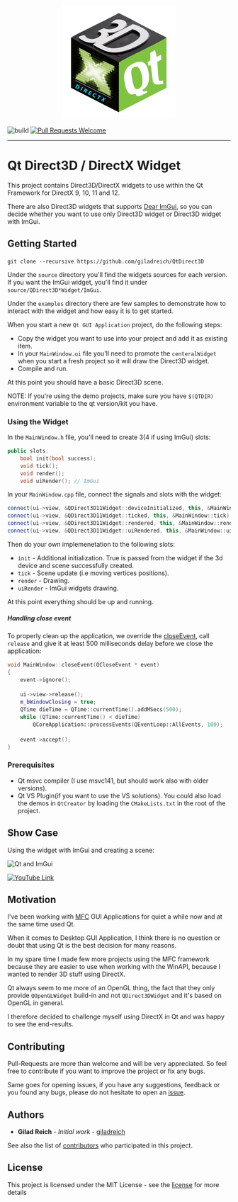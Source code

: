 
<p align="center"><img src="/media/qt_dx_cube.png" width=256 height=256></p>

![build](https://github.com/giladreich/QtDirect3D/workflows/build/badge.svg) [![Pull Requests Welcome](https://img.shields.io/badge/PRs-welcome-brightgreen.svg)](http://makeapullrequest.com)

---

# Qt Direct3D / DirectX Widget

This project contains Direct3D/DirectX widgets to use within the Qt Framework for DirectX 9, 10, 11 and 12.

There are also Direct3D widgets that supports [Dear ImGui](https://github.com/ocornut/imgui), so you can decide whether you want to use only Direct3D widget or Direct3D widget with ImGui.


## Getting Started

`git clone --recursive https://github.com/giladreich/QtDirect3D`

Under the `source` directory you'll find the widgets sources for each version. If you want the ImGui widget, you'll find it under `source/QDirect3D*Widget/ImGui`.

Under the `examples` directory there are few samples to demonstrate how to interact with the widget and how easy it is to get started.

When you start a new `Qt GUI Application` project, do the following steps:

* Copy the widget you want to use into your project and add it as existing item.
* In your `MainWindow.ui` file you'll need to promote the `centeralWidget` when you start a fresh project so it will draw the Direct3D widget.
* Compile and run. 

At this point you should have a basic Direct3D scene.

NOTE: If you're using the demo projects, make sure you have `$(QTDIR)` environment variable to the qt version/kit you have.

### Using the Widget

In the `MainWindow.h` file, you'll need to create 3(4 if using ImGui) slots:
```cpp
public slots:
	bool init(bool success);
	void tick();
	void render();
	void uiRender(); // ImGui
```

In your `MainWindow.cpp` file, connect the signals and slots with the widget:
```cpp
connect(ui->view, &QDirect3D11Widget::deviceInitialized, this, &MainWindow::init);
connect(ui->view, &QDirect3D11Widget::ticked, this, &MainWindow::tick);
connect(ui->view, &QDirect3D11Widget::rendered, this, &MainWindow::render);
connect(ui->view, &QDirect3D11Widget::uiRendered, this, &MainWindow::uiRender);
```

Then do your own implemenetation to the following slots:
* `init` - Additional initialization. True is passed from the widget if the 3d device and scene successfully created.
* `tick` - Scene update (i.e moving vertices positions).
* `render` - Drawing.
* `uiRender` - ImGui widgets drawing.

At this point everything should be up and running.

##### Handling close event

To properly clean up the application, we override the [closeEvent](http://doc.qt.io/archives/qt-4.8/qcloseevent.html), call `release` and give it at least 500 milliseconds delay before we close the application:

```cpp
void MainWindow::closeEvent(QCloseEvent * event)
{
	event->ignore();

	ui->view->release();
	m_bWindowClosing = true;
	QTime dieTime = QTime::currentTime().addMSecs(500);
	while (QTime::currentTime() < dieTime)
		QCoreApplication::processEvents(QEventLoop::AllEvents, 100);

	event->accept();
}
```

### Prerequisites

* Qt msvc compiler (I use msvc141, but should work also with older versions).
* Qt VS Plugin(if you want to use the VS solutions). You could also load the demos in `QtCreator` by loading the `CMakeLists.txt` in the root of the project.

## Show Case

Using the widget with ImGui and creating a scene:

![Qt and ImGui](/media/Qt_and_ImGui.gif)

[![YouTube Link](https://i.imgur.com/3wEI0cl.jpg)](https://www.youtube.com/watch?v=UGLJHiLUWI0 "YouTube Link")


## Motivation

I've been working with [MFC](https://en.wikipedia.org/wiki/Microsoft_Foundation_Class_Library) GUI Applications for quiet a while now and at the same time used Qt.

When it comes to Desktop GUI Application, I think there is no question or doubt that using Qt is the best decision for many reasons.

In my spare time I made few more projects using the MFC framework because they are easier to use when working with the WinAPI, because I wanted to render 3D stuff using DirectX.

Qt always seem to me more of an OpenGL thing, the fact that they only provide `QOpenGLWidget` build-in and not `QDirect3DWidget` and it's based on OpenGL in general.

I therefore decided to challenge myself using DirectX in Qt and was happy to see the end-results.

## Contributing

Pull-Requests are more than welcome and will be very appreciated. So feel free to contribute if you want to improve the project or fix any bugs.

Same goes for opening issues, if you have any suggestions, feedback or you found any bugs, please do not hesitate to open an [issue](https://github.com/giladreich/QtDirect3D/issues).

## Authors

* **Gilad Reich** - *Initial work* - [giladreich](https://github.com/giladreich)

See also the list of [contributors](https://github.com/giladreich/QtDirect3D/graphs/contributors) who participated in this project.

## License

This project is licensed under the MIT License - see the [license](/docs/LICENSE) for more details

